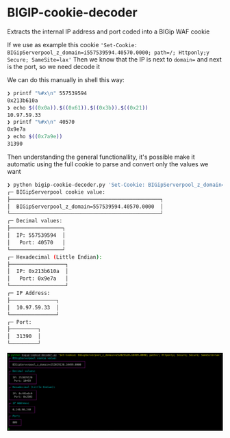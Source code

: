 # BIGIP-cookie-decoder
 Extracts the internal IP address and port coded into a BIGip WAF cookie

If we use as example this cookie `'Set-Cookie: BIGipServerpool_z_domain=i557539594.40570.0000; path=/; Httponly;y Secure; SameSite=lax'`
Then we know that the IP is next to `domain=` and next is the port, so we need decode it

We can do this manually in shell this way:
```bash
❯ printf "%#x\n" 557539594
0x213b610a
❯ echo $((0x0a)).$((0x61)).$((0x3b)).$((0x21))
10.97.59.33
❯ printf "%#x\n" 40570
0x9e7a
❯ echo $((0x7a9e))
31390

```
Then understanding the general functionallity, it's possible make it automatic using the full cookie to parse and convert only the values we want
```bash
❯ python bigip-cookie-decoder.py 'Set-Cookie: BIGipServerpool_z_domain=557539594.40570.0000; path=/; Httponly; Secure; SameSite=lax'
┌─ BIGipServerpool cookie value:
├─────────────────────────────────────────────────┐
│  BIGipServerpool_z_domain=557539594.40570.0000  │
└─────────────────────────────────────────────────┘
┌─ Decimal values:
├─────────────────┐
│  IP: 557539594  │
│   Port: 40570   │
└─────────────────┘
┌─ Hexadecimal (Little Endian):
├──────────────────┐
│  IP: 0x213b610a  │
│   Port: 0x9e7a   │
└──────────────────┘
┌─ IP Address:
├───────────────┐
│  10.97.59.33  │
└───────────────┘
┌─ Port:
├─────────┐
│  31390  │
└─────────┘
```

![Example](./example.png)

